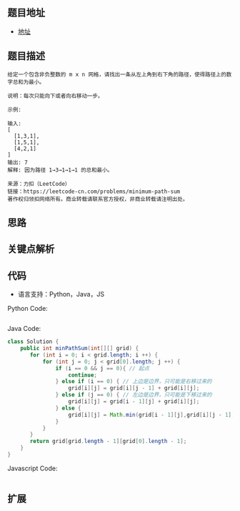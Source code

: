## 题目地址

- [地址](https://leetcode-cn.com/problems/minimum-path-sum/)

## 题目描述

```
给定一个包含非负整数的 m x n 网格，请找出一条从左上角到右下角的路径，使得路径上的数字总和为最小。

说明：每次只能向下或者向右移动一步。

示例:

输入:
[
  [1,3,1],
  [1,5,1],
  [4,2,1]
]
输出: 7
解释: 因为路径 1→3→1→1→1 的总和最小。

来源：力扣（LeetCode）
链接：https://leetcode-cn.com/problems/minimum-path-sum
著作权归领扣网络所有。商业转载请联系官方授权，非商业转载请注明出处。
```

## 思路


## 关键点解析



## 代码

- 语言支持：Python，Java，JS

Python Code:

```python

```

Java Code:

```java
class Solution {
    public int minPathSum(int[][] grid) {
       for (int i = 0; i < grid.length; i ++) {
           for (int j = 0; j < grid[0].length; j ++) {
               if (i == 0 && j == 0){ // 起点
                   continue;
               } else if (i == 0) { // 上边是边界，只可能是右移过来的
                   grid[i][j] = grid[i][j - 1] + grid[i][j];
               } else if (j == 0) { // 左边是边界，只可能是下移过来的
                   grid[i][j] = grid[i - 1][j] + grid[i][j];
               } else {
                   grid[i][j] = Math.min(grid[i - 1][j],grid[i][j - 1]) + grid[i][j];
               }
           }
       }
       return grid[grid.length - 1][grid[0].length - 1];
    }
}
```

Javascript Code:
```js
```

## 扩展


